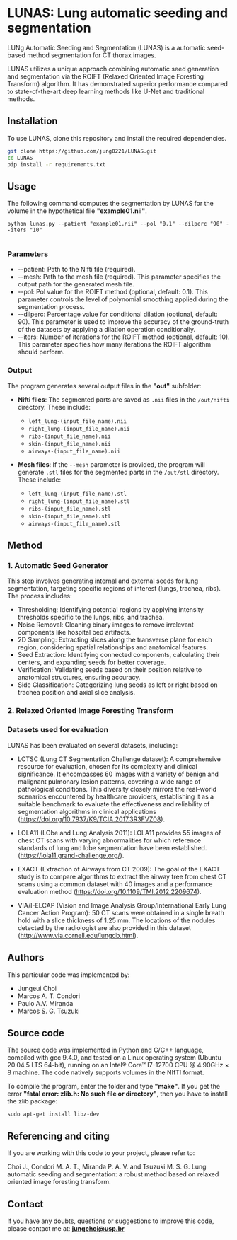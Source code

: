 
# LUNAS: Lung automatic seeding and segmentation

LUNg Automatic Seeding and Segmentation (LUNAS) is a automatic seed-based method segmentation for CT thorax images. 

LUNAS utilizes a unique approach combining automatic seed generation and segmentation via the ROIFT (Relaxed Oriented Image Foresting Transform) algorithm. It has demonstrated superior performance compared to state-of-the-art deep learning methods like U-Net and traditional methods.

## Installation

To use LUNAS, clone this repository and install the required dependencies.

```bash
git clone https://github.com/jung0221/LUNAS.git
cd LUNAS
pip install -r requirements.txt
```

## Usage

The following command computes the segmentation by LUNAS for the volume in the hypothetical file **"example01.nii"**.

```
python lunas.py --patient "example01.nii" --pol "0.1" --dilperc "90" --iters "10"
```
```
```

### Parameters

- --patient: Path to the Nifti file (required).
- --mesh: Path to the mesh file (required). This parameter specifies the output path for the generated mesh file.
- --pol: Pol value for the ROIFT method (optional, default: 0.1). This parameter controls the level of polynomial smoothing applied during the segmentation process.
- --dilperc: Percentage value for conditional dilation (optional, default: 90). This parameter is used to improve the accuracy of the ground-truth of the datasets by applying a dilation operation conditionally.
- --iters: Number of iterations for the ROIFT method (optional, default: 10). This parameter specifies how many iterations the ROIFT algorithm should perform.

### Output

The program generates several output files in the **"out"** subfolder:

- **Nifti files**: The segmented parts are saved as `.nii` files in the `/out/nifti` directory. These include:
  - `left_lung-(input_file_name).nii`
  - `right_lung-(input_file_name).nii`
  - `ribs-(input_file_name).nii`
  - `skin-(input_file_name).nii`
  - `airways-(input_file_name).nii`

- **Mesh files**: If the `--mesh` parameter is provided, the program will generate `.stl` files for the segmented parts in the `/out/stl` directory. These include:
  - `left_lung-(input_file_name).stl`
  - `right_lung-(input_file_name).stl`
  - `ribs-(input_file_name).stl`
  - `skin-(input_file_name).stl`
  - `airways-(input_file_name).stl`


## Method

### 1. Automatic Seed Generator
This step involves generating internal and external seeds for lung segmentation, targeting specific regions of interest (lungs, trachea, ribs). The process includes:

- Thresholding: Identifying potential regions by applying intensity thresholds specific to the lungs, ribs, and trachea.
- Noise Removal: Cleaning binary images to remove irrelevant components like hospital bed artifacts.
- 2D Sampling: Extracting slices along the transverse plane for each region, considering spatial relationships and anatomical features.
- Seed Extraction: Identifying connected components, calculating their centers, and expanding seeds for better coverage.
- Verification: Validating seeds based on their position relative to anatomical structures, ensuring accuracy.
- Side Classification: Categorizing lung seeds as left or right based on trachea position and axial slice analysis.

### 2. Relaxed Oriented Image Foresting Transform


### Datasets used for evaluation

LUNAS has been evaluated on several datasets, including:

- LCTSC (Lung CT Segmentation Challenge dataset): A comprehensive resource for evaluation, chosen for its complexity and clinical significance. It encompasses 60 images with a variety of benign and malignant pulmonary lesion patterns, covering a wide range of pathological conditions. This diversity closely mirrors the real-world scenarios encountered by healthcare providers, establishing it as a suitable benchmark to evaluate the effectiveness and reliability of segmentation algorithms in clinical applications (https://doi.org/10.7937/K9/TCIA.2017.3R3FVZ08).

- LOLA11 (LObe and Lung Analysis 2011): LOLA11 provides 55 images of chest CT scans with varying abnormalities for which reference standards of lung and lobe segmentation have been established. (https://lola11.grand-challenge.org/). 

- EXACT (Extraction of Airways from CT 2009): The goal of the EXACT study is to compare algorithms to extract the airway tree from chest CT scans using a common dataset with 40 images and a performance evaluation method (https://doi.org/10.1109/TMI.2012.2209674).

- VIA/I-ELCAP (Vision and Image Analysis Group/International Early Lung Cancer Action Program): 50 CT scans were obtained in a single breath hold with a slice thickness of 1.25 mm. The locations of the nodules detected by the radiologist are also provided in this dataset (http://www.via.cornell.edu/lungdb.html).


## Authors

This particular code was implemented by:

- Jungeui Choi
- Marcos A. T. Condori
- Paulo A.V. Miranda
- Marcos S. G. Tsuzuki

## Source code

The source code was implemented in Python and C/C++ language, compiled with gcc 9.4.0, and tested on a Linux operating system (Ubuntu 20.04.5 LTS 64-bit), running on an Intel® Core™ I7-12700 CPU @ 4.90GHz × 8 machine. 
The code natively supports volumes in the NIfTI format.

To compile the program, enter the folder and type **"make"**.
If you get the error **"fatal error: zlib.h: No such file or directory"**, then you have to install the zlib package:

```
sudo apt-get install libz-dev
```

## Referencing and citing
If you are working with this code to your project, please refer to:

Choi J., Condori M. A. T., Miranda P. A. V. and Tsuzuki M. S. G. Lung automatic seeding and segmentation: a robust method based on relaxed oriented image foresting transform.

## Contact

If you have any doubts, questions or suggestions to improve this code, please contact me at:
**jungchoi@usp.br**

